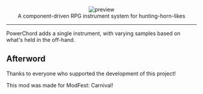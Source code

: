<!--suppress HtmlDeprecatedTag, XmlDeprecatedElement -->


<center>
<img alt="preview" src=""><br/>
A component-driven RPG instrument system for hunting-horn-likes<br/>
</center>

---

PowerChord adds a single instrument, with varying samples based on what's held in the off-hand.

## Afterword

Thanks to everyone who supported the development of this project!

This mod was made for ModFest: Carnival!
